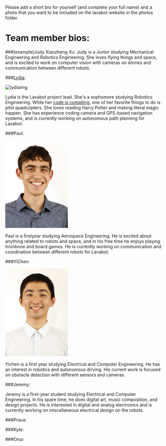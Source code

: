 Please add a short bio for yourself (and complete your full name) and a photo that you want to be included on the lavabot website in the photos folder.

# Team member bios:

###(example)Judy Xiaozheng Xu:
Judy is a Junior studying Mechanical Engineering and Robotics Engineering. She loves flying things and space, and is excited to work on computer vision with cameras on drones and communication between different robots.

###[Lydia](https://github.com/Oktober13):

![lydiaimg](http://lydiazuehsow.weebly.com/uploads/6/9/7/1/69718115/432485.jpg)

Lydia is the Lavabot project lead. She's a sophomore studying Robotics Engineering. While her [code is compiling](https://xkcd.com/303/), one of her favorite things to do is pilot quadcopters. She loves reading Harry Potter and making literal magic happen. She has experience coding camera and GPS-based navigation systems, and is currently working on autonomous path planning for Lavabot.

###Paul:

<img src="https://github.com/olinrobotics/Lavabot/blob/master/team_members_info/PaulNadan.jpg" width="200">

Paul is a firstyear studying Aerospace Engineering. He is excited about anything related to robots and space, and in his free time he enjoys playing trombone and board games. He is currently working on communication and coordination between different robots for Lavabot.

###YiChen:

<img src="https://github.com/olinrobotics/Lavabot/blob/master/team_members_info/YichenJiang.jpg" width="200">

Yichen is a first year studying Electrical and Computer Engineering. He has an interest in robotics and autonomous driving. His current work is focused on obstacle detection with different sensors and cameras.

###Jeremy:

Jeremy is a first-year student studying Electrical and Computer Engineering. In his spare time, he does digital art, music composition, and design projects. He is interested in digital and analog electronics and is currently working on miscellaneous electrical design on the robots.


###Prava:


###Kyle:

###Onur
